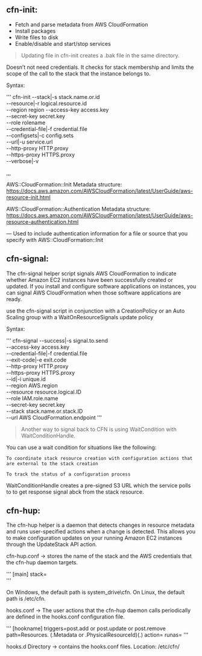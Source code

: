 cfn-init:
---

* Fetch and parse metadata from AWS CloudFormation 
* Install packages 
* Write files to disk 
* Enable/disable and start/stop services

> Updating file in cfn-init creates a .bak file in the same directory.

Doesn’t not need credentials. It checks for stack membership and limits the scope of the call to the stack that the instance belongs to. 

Syntax:

'''
cfn-init --stack|-s stack.name.or.id \
         --resource|-r logical.resource.id \
         --region region
         --access-key access.key \
         --secret-key secret.key \
         --role rolename\
         --credential-file|-f credential.file \
         --configsets|-c config.sets \
         --url|-u service.url \
         --http-proxy HTTP.proxy \
         --https-proxy HTTPS.proxy \
         --verbose|-v

,,,

AWS::CloudFormation::Init Metadata structure: https://docs.aws.amazon.com/AWSCloudFormation/latest/UserGuide/aws-resource-init.html

AWS::CloudFormation::Authentication Metadata structure: https://docs.aws.amazon.com/AWSCloudFormation/latest/UserGuide/aws-resource-authentication.html

— Used to include authentication information for a file or source that you specify with AWS::CloudFormation::Init

cfn-signal:
---

The cfn-signal helper script signals AWS CloudFormation to indicate whether Amazon EC2 instances have been successfully created or updated. If you install and configure software applications on instances, you can signal AWS CloudFormation when those software applications are ready. 

use the cfn-signal script in conjunction with a CreationPolicy or an Auto Scaling group with a WaitOnResourceSignals update policy

Syntax:

'''
cfn-signal --success|-s signal.to.send \
        --access-key access.key \
        --credential-file|-f credential.file \
        --exit-code|-e exit.code \
        --http-proxy HTTP.proxy \
        --https-proxy HTTPS.proxy \
        --id|-i unique.id \
        --region AWS.region \
        --resource resource.logical.ID \
        --role IAM.role.name \
        --secret-key secret.key \
        --stack stack.name.or.stack.ID \
        --url AWS CloudFormation.endpoint
'''

> Another way to signal back to CFN is using WaitCondition with WaitConditionHandle.

You can use a wait condition for situations like the following:

    To coordinate stack resource creation with configuration actions that are external to the stack creation

    To track the status of a configuration process

WaitConditionHandle creates a pre-signed S3 URL which the service polls to to get response signal abck from the stack resource.


cfn-hup:
---

The cfn-hup helper is a daemon that detects changes in resource metadata and runs user-specified actions when a change is detected. This allows you to make configuration updates on your running Amazon EC2 instances through the UpdateStack API action. 

cfn-hup.conf -> stores the name of the stack and the AWS credentials that the cfn-hup daemon targets.

'''
[main]
stack=<stack-name-or-id>  
'''

On Windows, the default path is system_drive\cfn. On Linux, the default path is /etc/cfn. 
 
hooks.conf -> The user actions that the cfn-hup daemon calls periodically are defined in the hooks.conf configuration file.

'''
[hookname]
triggers=post.add or post.update or post.remove
path=Resources.<logicalResourceId> (.Metadata or .PhysicalResourceId)(.<optionalMetadatapath>)
action=<arbitrary shell command>
runas=<runas user> 
'''

hooks.d Directory -> contains the hooks.conf files. Location: /etc/cfn/



